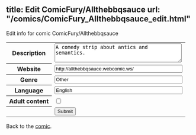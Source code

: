 title: Edit ComicFury/Allthebbqsauce
url: "/comics/ComicFury_Allthebbqsauce_edit.html"
---
Edit info for comic ComicFury/Allthebbqsauce

<form name="comic" action="http://gaepostmail.appspot.com/comic/" method="post">
<table class="comicinfo">
<tr>
<th>Description</th><td><textarea name="description" cols="40" rows="3">A comedy strip about antics and semantics.</textarea></td>
</tr>
<tr>
<th>Website</th><td><input type="text" name="url" value="http://allthebbqsauce.webcomic.ws/" size="40"/></td>
</tr>
<tr>
<th>Genre</th><td><input type="text" name="genre" value="Other" size="40"/></td>
</tr>
<tr>
<th>Language</th><td><input type="text" name="language" value="English" size="40"/></td>
</tr>
<tr>
<th>Adult content</th><td><input type="checkbox" name="adult" value="adult" /></td>
</tr>
<tr>
<th></th><td>
<input type="hidden" name="comic" value="ComicFury_Allthebbqsauce" />
<input type="submit" name="submit" value="Submit" />
</td>
</tr>
</table>
</form>

Back to the [comic](ComicFury_Allthebbqsauce.html).
